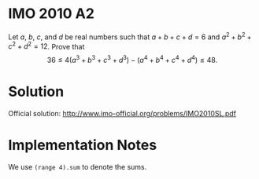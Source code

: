 # IMO 2010 A2

Let $a$, $b$, $c$, and $d$ be real numbers such that $a + b + c + d = 6$ and $a^2 + b^2 + c^2 + d^2 = 12$.
Prove that
$$ 36 \leq 4(a^3 + b^3 + c^3 + d^3) - (a^4 + b^4 + c^4 + d^4) \leq 48. $$

# Solution

Official solution: <http://www.imo-official.org/problems/IMO2010SL.pdf>

# Implementation Notes

We use `(range 4).sum` to denote the sums.
